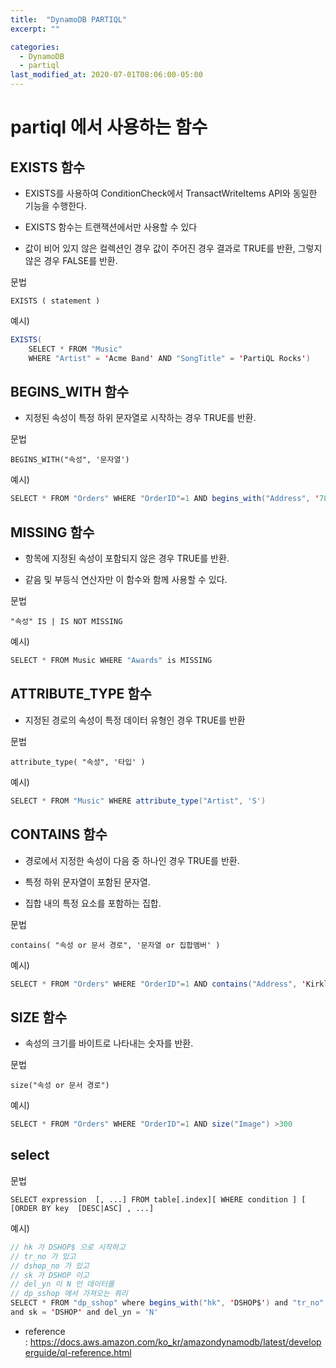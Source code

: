 ```yaml
---
title:  "DynamoDB PARTIQL"
excerpt: ""

categories:
  - DynamoDB
  - partiql
last_modified_at: 2020-07-01T08:06:00-05:00
---
```





# partiql 에서 사용하는 함수




## EXISTS 함수
- EXISTS를 사용하여 ConditionCheck에서 TransactWriteItems API와 동일한 기능을 수행한다.

- EXISTS 함수는 트랜잭션에서만 사용할 수 있다

- 값이 비어 있지 않은 컬렉션인 경우 값이 주어진 경우 결과로 TRUE를 반환, 그렇지 않은 경우 FALSE를 반환.

문법

`EXISTS ( statement )`


예시)
```java
EXISTS(
    SELECT * FROM "Music" 
    WHERE "Artist" = 'Acme Band' AND "SongTitle" = 'PartiQL Rocks')
```



## BEGINS_WITH 함수
- 지정된 속성이 특정 하위 문자열로 시작하는 경우 TRUE를 반환.

문법

`BEGINS_WITH("속성", '문자열')`


예시)
```java
SELECT * FROM "Orders" WHERE "OrderID"=1 AND begins_with("Address", '7834 24th')
```



## MISSING 함수
- 항목에 지정된 속성이 포함되지 않은 경우 TRUE를 반환.

- 같음 및 부등식 연산자만 이 함수와 함께 사용할 수 있다.

문법

`"속성" IS | IS NOT MISSING`


예시)
```java
SELECT * FROM Music WHERE "Awards" is MISSING
```



## ATTRIBUTE_TYPE 함수
- 지정된 경로의 속성이 특정 데이터 유형인 경우 TRUE를 반환

문법

`attribute_type( "속성", '타입' )`


예시)
```java
SELECT * FROM "Music" WHERE attribute_type("Artist", 'S')
```



## CONTAINS 함수
- 경로에서 지정한 속성이 다음 중 하나인 경우 TRUE를 반환.

- 특정 하위 문자열이 포함된 문자열.

- 집합 내의 특정 요소를 포함하는 집합.

문법

`contains( "속성 or 문서 경로", '문자열 or 집합멤버' )`


예시)
```java
SELECT * FROM "Orders" WHERE "OrderID"=1 AND contains("Address", 'Kirkland')
```



## SIZE 함수
- 속성의 크기를 바이트로 나타내는 숫자를 반환.

문법

`size("속성 or 문서 경로")`


예시)
```java
SELECT * FROM "Orders" WHERE "OrderID"=1 AND size("Image") >300
```


## select


문법

`SELECT expression  [, ...] FROM table[.index][ WHERE condition ] [ [ORDER BY key  [DESC|ASC] , ...] `




예시)
```java
// hk 가 DSHOP$ 으로 시작하고
// tr_no 가 있고
// dshop_no 가 있고
// sk 가 DSHOP 이고
// del_yn 이 N 인 데이터를
// dp_sshop 에서 가져오는 쿼리
SELECT * FROM "dp_sshop" where begins_with("hk", 'DSHOP$') and "tr_no" is not MISSING and "dshop_no" is not MISSING
and sk = 'DSHOP' and del_yn = 'N'
```



- reference : https://docs.aws.amazon.com/ko_kr/amazondynamodb/latest/developerguide/ql-reference.html



